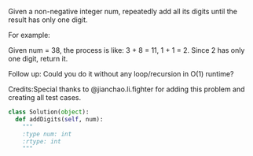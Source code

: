 
Given a non-negative integer num, repeatedly add all its digits until the result has only one digit.



For example:


Given num = 38, the process is like: 3 + 8 = 11, 1 + 1 = 2. Since 2 has only one digit, return it.


Follow up:
Could you do it without any loop/recursion in O(1) runtime?


Credits:Special thanks to @jianchao.li.fighter for adding this problem and creating all test cases.


```python
class Solution(object):
  def addDigits(self, num):
    """
    :type num: int
    :rtype: int
    """
```
